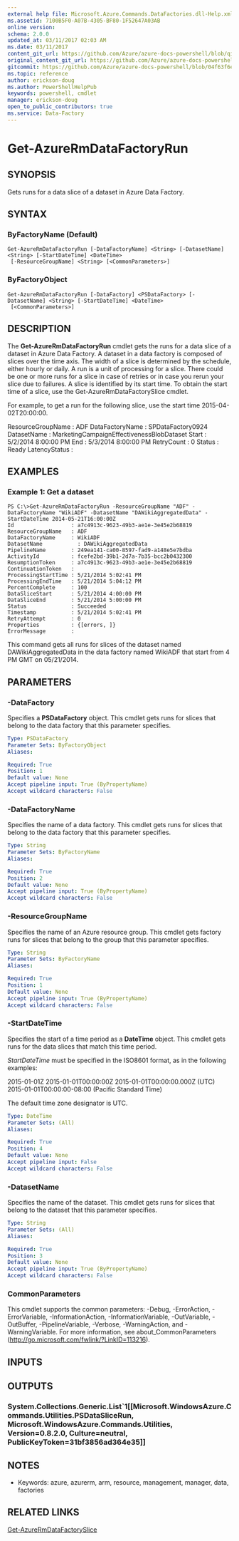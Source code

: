 ```yaml
---
external help file: Microsoft.Azure.Commands.DataFactories.dll-Help.xml
ms.assetid: 7100B5F0-A07B-4305-BF80-1F52647A03AB
online version:
schema: 2.0.0
updated_at: 03/11/2017 02:03 AM
ms.date: 03/11/2017
content_git_url: https://github.com/Azure/azure-docs-powershell/blob/qinezh-conceptual/azureps-cmdlets-docs/ResourceManager/AzureRM.DataFactories/v2.7.0/Get-AzureRmDataFactoryRun.md
original_content_git_url: https://github.com/Azure/azure-docs-powershell/blob/qinezh-conceptual/azureps-cmdlets-docs/ResourceManager/AzureRM.DataFactories/v2.7.0/Get-AzureRmDataFactoryRun.md
gitcommit: https://github.com/Azure/azure-docs-powershell/blob/04f63f6e685743ace2c57eb157574e34e8610b1c
ms.topic: reference
author: erickson-doug
ms.author: PowerShellHelpPub
keywords: powershell, cmdlet
manager: erickson-doug
open_to_public_contributors: true
ms.service: Data-Factory
---
```


# Get-AzureRmDataFactoryRun

## SYNOPSIS
Gets runs for a data slice of a dataset in Azure Data Factory.

## SYNTAX

### ByFactoryName (Default)
```
Get-AzureRmDataFactoryRun [-DataFactoryName] <String> [-DatasetName] <String> [-StartDateTime] <DateTime>
 [-ResourceGroupName] <String> [<CommonParameters>]
```

### ByFactoryObject
```
Get-AzureRmDataFactoryRun [-DataFactory] <PSDataFactory> [-DatasetName] <String> [-StartDateTime] <DateTime>
 [<CommonParameters>]
```

## DESCRIPTION
The **Get-AzureRmDataFactoryRun** cmdlet gets the runs for a data slice of a dataset in Azure Data Factory.
A dataset in a data factory is composed of slices over the time axis.
The width of a slice is determined by the schedule, either hourly or daily.
A run is a unit of processing for a slice.
There could be one or more runs for a slice in case of retries or in case you rerun your slice due to failures.
A slice is identified by its start time.
To obtain the start time of a slice, use the Get-AzureRmDataFactorySlice cmdlet.

For example, to get a run for the following slice, use the start time 2015-04-02T20:00:00.

ResourceGroupName  : ADF
DataFactoryName : SPDataFactory0924
DatasetName : MarketingCampaignEffectivenessBlobDataset
Start : 5/2/2014 8:00:00 PM
End : 5/3/2014 8:00:00 PM
RetryCount : 0
Status : Ready
LatencyStatus :

## EXAMPLES

### Example 1: Get a dataset
```
PS C:\>Get-AzureRmDataFactoryRun -ResourceGroupName "ADF" -DataFactoryName "WikiADF" -DatasetName "DAWikiAggregatedData" -StartDateTime 2014-05-21T16:00:00Z
Id                  : a7c4913c-9623-49b3-ae1e-3e45e2b68819
ResourceGroupName   : ADF
DataFactoryName     : WikiADF
DatasetName           : DAWikiAggregatedData
PipelineName        : 249ea141-ca00-8597-fad9-a148e5e7bdba
ActivityId          : fcefe2bd-39b1-2d7a-7b35-bcc2b0432300
ResumptionToken     : a7c4913c-9623-49b3-ae1e-3e45e2b68819
ContinuationToken   : 
ProcessingStartTime : 5/21/2014 5:02:41 PM
ProcessingEndTime   : 5/21/2014 5:04:12 PM
PercentComplete     : 100
DataSliceStart      : 5/21/2014 4:00:00 PM
DataSliceEnd        : 5/21/2014 5:00:00 PM
Status              : Succeeded
Timestamp           : 5/21/2014 5:02:41 PM
RetryAttempt        : 0
Properties          : {[errors, ]} 
ErrorMessage        :
```

This command gets all runs for slices of the dataset named DAWikiAggregatedData in the data factory named WikiADF that start from 4 PM GMT on 05/21/2014.

## PARAMETERS

### -DataFactory
Specifies a **PSDataFactory** object.
This cmdlet gets runs for slices that belong to the data factory that this parameter specifies.

```yaml
Type: PSDataFactory
Parameter Sets: ByFactoryObject
Aliases: 

Required: True
Position: 1
Default value: None
Accept pipeline input: True (ByPropertyName)
Accept wildcard characters: False
```

### -DataFactoryName
Specifies the name of a data factory.
This cmdlet gets runs for slices that belong to the data factory that this parameter specifies.

```yaml
Type: String
Parameter Sets: ByFactoryName
Aliases: 

Required: True
Position: 2
Default value: None
Accept pipeline input: True (ByPropertyName)
Accept wildcard characters: False
```

### -ResourceGroupName
Specifies the name of an Azure resource group.
This cmdlet gets factory runs for slices that belong to the group that this parameter specifies.

```yaml
Type: String
Parameter Sets: ByFactoryName
Aliases: 

Required: True
Position: 1
Default value: None
Accept pipeline input: True (ByPropertyName)
Accept wildcard characters: False
```

### -StartDateTime
Specifies the start of a time period as a **DateTime** object.
This cmdlet gets runs for the data slices that match this time period.

*StartDateTime* must be specified in the ISO8601 format, as in the following examples: 

2015-01-01Z
2015-01-01T00:00:00Z
2015-01-01T00:00:00.000Z (UTC) 
2015-01-01T00:00:00-08:00 (Pacific Standard Time)

The default time zone designator is UTC.

```yaml
Type: DateTime
Parameter Sets: (All)
Aliases: 

Required: True
Position: 4
Default value: None
Accept pipeline input: False
Accept wildcard characters: False
```

### -DatasetName
Specifies the name of the dataset.
This cmdlet gets runs for slices that belong to the dataset that this parameter specifies.

```yaml
Type: String
Parameter Sets: (All)
Aliases: 

Required: True
Position: 3
Default value: None
Accept pipeline input: True (ByPropertyName)
Accept wildcard characters: False
```

### CommonParameters
This cmdlet supports the common parameters: -Debug, -ErrorAction, -ErrorVariable, -InformationAction, -InformationVariable, -OutVariable, -OutBuffer, -PipelineVariable, -Verbose, -WarningAction, and -WarningVariable. For more information, see about_CommonParameters (http://go.microsoft.com/fwlink/?LinkID=113216).

## INPUTS

## OUTPUTS

### System.Collections.Generic.List`1[[Microsoft.WindowsAzure.Commands.Utilities.PSDataSliceRun, Microsoft.WindowsAzure.Commands.Utilities, Version=0.8.2.0, Culture=neutral, PublicKeyToken=31bf3856ad364e35]]

## NOTES
* Keywords: azure, azurerm, arm, resource, management, manager, data, factories

## RELATED LINKS

[Get-AzureRmDataFactorySlice](./Get-AzureRmDataFactorySlice.md)


